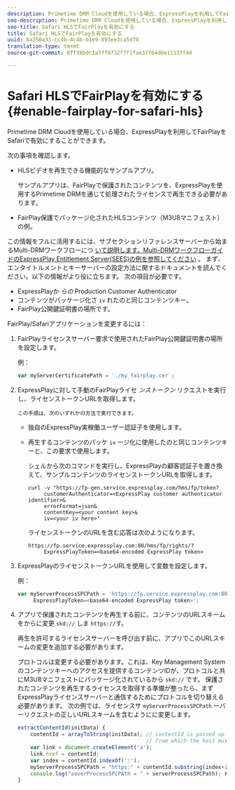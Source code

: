 ```yaml
---
description: Primetime DRM Cloudを使用している場合、ExpressPlayを利用してFairPlayをSafariで有効にすることができます。
seo-description: Primetime DRM Cloudを使用している場合、ExpressPlayを利用してFairPlayをSafariで有効にすることができます。
seo-title: Safari HLSでFairPlayを有効にする
title: Safari HLSでFairPlayを有効にする
uuid: 6a250a31-cc4b-4c4b-b1e9-893ee3ca5d78
translation-type: tm+mt
source-git-commit: 8ff38bdc1a7ff9732f7f1fae37f64d0e1113ff40

---
```



# Safari HLSでFairPlayを有効にする {#enable-fairplay-for-safari-hls}

Primetime DRM Cloudを使用している場合、ExpressPlayを利用してFairPlayをSafariで有効にすることができます。

次の事項を確認します。

* HLSビデオを再生できる機能的なサンプルアプリ。

   サンプルアプリは、FairPlayで保護されたコンテンツを、ExpressPlayを使用するPrimetime DRMを通じて処理されたライセンスで再生できる必要があります。
* FairPlay保護でパッケージ化されたHLSコンテンツ（M3U8マニフェスト）の例。

この情報をフルに活用するには、サブセクションリファレンスサーバーから始まるMulti-DRMワークフローにつ [いて説明します。Multi-DRMワークフローガイドのExpressPlay Entitlement Server(SEES)の例を参照してください](https://helpx.adobe.com/content/dam/help/en/primetime/drm/drm_multi_drm_workflows.pdf) 。 まず、エンタイトルメントとキーサーバーの設定方法に関するドキュメントを読んでください。以下の情報がより役に立ちます。
次の項目が必要です。

* ExpressPlayか *らの* Production Customer Authenticator
* コンテンツがパッケージ化さ `iv` れたのと同じコンテンツキー。
* FairPlay公開鍵証明書の場所です。

FairPlay/Safariアプリケーションを変更するには：

1. FairPlayライセンスサーバー要求で使用されたFairPlay公開鍵証明書の場所を設定します。

   例：

   ```js
   var myServerCertificatePath = './my_fairplay.cer';
   ```

1. ExpressPlayに対して手動のFairPlayライセ *ンストークン* リクエストを実行し、ライセンストークンURLを取得します。

       この手順は、次のいずれかの方法で実行できます。
   
   * 独自のExpressPlay実稼働ユーザー認証子を使用します。
   * 再生するコンテンツのパッケ `iv` ージ化に使用したのと同じコンテンツキーと、この要求で使用します。

      シェルから次のコマンドを実行し、ExpressPlayの顧客認証子を置き換えて、サンプルコンテンツのライセンストークンURLを取得します。

      ```
      curl -v "https://fp-gen.service.expressplay.com/hms/fp/token? 
           customerAuthenticator=<ExpressPlay customer authenticator identifier>& 
           errorFormat=json& 
           contentKey=<your content key>& 
           iv=<your iv here>"
      ```

      ライセンストークンのURLを含む応答は次のようになります。

      ```
      https://fp.service.expressplay.com:80/hms/fp/rights/? 
           ExpressPlayToken=<base64-encoded ExpressPlay token>
      ```

1. ExpressPlayのライセンストークンURLを使用して変数を設定します。

   例：

   ```js
   var myServerProcessSPCPath = 'https://fp.service.expressplay.com:80/hms/fp/rights/? 
        ExpressPlayToken=<base64-encoded ExpressPlay token>';
   ```

1. アプリで保護されたコンテンツを再生する前に、コンテンツのURLスキームをからに変更 `skd://` しま `https://`す。

   再生を許可するライセンスサーバーを呼び出す前に、アプリでこのURLスキームの変更を追加する必要があります。

   プロトコルは変更する必要があります。これは、Key Management Systemのコンテンツキーへのアクセスを提供するコンテンツIDが、プロトコルと共にM3U8マニフェストにパッケージ化されているから `skd://` です。 保護されたコンテンツを再生するライセンスを取得する準備が整ったら、まずExpressPlayライセンスサーバーと通信するためにプロトコルを切り替える必要があります。 次の例では、ライセンスサ `myServerProcessSPCPath` ーバーリクエストの正しいURLスキームを含むようにに変更します。

   ```js
   extractContentId(initData) {  
       contentId = arrayToString(initData); // contentId is passed up as a URI,  
                                            // from which the host must be extracted:  
       var link = document.createElement('a');  
       link.href = contentId;  
       var index = contentId.indexOf(':');  
       myServerProcessSPCPath = "https:" + contentId.substring(index+1);  
       console.log("severProcessSPCPAth = " + serverProcessSPCPath); return link.hostname;  
   }
   ```

